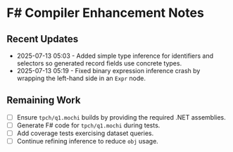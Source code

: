 # F# Compiler Enhancement Notes

## Recent Updates

- 2025-07-13 05:03 - Added simple type inference for identifiers and selectors so
  generated record fields use concrete types.
- 2025-07-13 05:19 - Fixed binary expression inference crash by wrapping
  the left-hand side in an `Expr` node.

## Remaining Work

- [ ] Ensure `tpch/q1.mochi` builds by providing the required .NET assemblies.
- [ ] Generate F# code for `tpch/q1.mochi` during tests.
- [ ] Add coverage tests exercising dataset queries.
- [ ] Continue refining inference to reduce `obj` usage.
